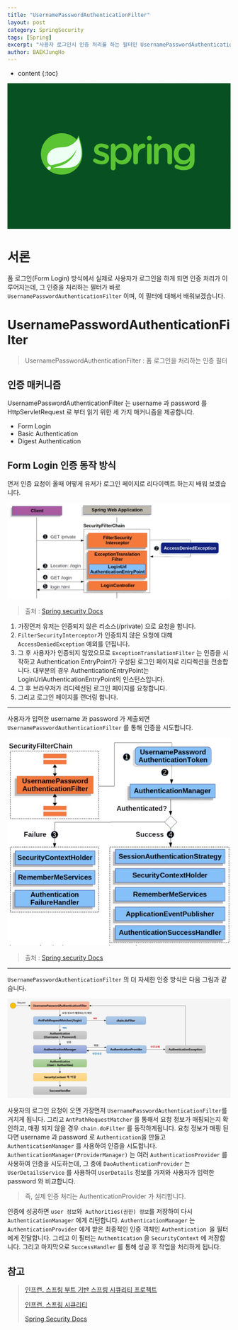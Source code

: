 ```yaml
---
title: "UsernamePasswordAuthenticationFilter"
layout: post
category: SpringSecurity
tags: [Spring]
excerpt: "사용자 로그인시 인증 처리를 하는 필터인 UsernamePasswordAuthenticationFilter 에 대해서 배워보겠습니다."
author: BAEKJungHo
---
```


* content
{:toc}

![logo](/images/posts/logo/SPRING.jpg)

# 서론

폼 로그인(Form Login) 방식에서 실제로 사용자가 로그인을 하게 되면 인증 처리가 이루어지는데, 그 인증을 처리하는 필터가 바로
`UsernamePasswordAuthenticationFilter` 이며, 이 필터에 대해서 배워보겠습니다.

# UsernamePasswordAuthenticationFilter

> UsernamePasswordAuthenticationFilter : 폼 로그인을 처리하는 인증 필터

## 인증 매커니즘

UsernamePasswordAuthenticationFilter 는 username 과 password 를 HttpServletRequest 로 부터 읽기 위한 세 가지 매커니즘을 제공합니다.

- Form Login
- Basic Authentication
- Digest Authentication

## Form Login 인증 동작 방식

먼저 인증 요청이 올때 어떻게 유저가 로그인 페이지로 리다이렉트 하는지 배워 보겠습니다.

![formlogin](/images/posts/202102/formlogin.jpg)

> 출처 : [Spring security Docs](https://docs.spring.io/spring-security/site/docs/current/reference/html5/#servlet-authentication-form)

1. 가장먼저 유저는 인증되지 않은 리소스(/private) 으로 요청을 합니다.
2. `FilterSecurityInterceptor`가 인증되지 않은 요청에 대해 `AccessDeniedException` 예외를 던집니다.
3. 그 후 사용자가 인증되지 않았으므로 `ExceptionTranslationFilter` 는 인증을 시작하고 Authentication EntryPoint가 구성된 로그인 페이지로 리디렉션을 전송합니다. 대부분의 경우 AuthenticationEntryPoint는 LoginUrlAuthenticationEntryPoint의 인스턴스입니다.
4. 그 후 브라우저가 리디렉션된 로그인 페이지를 요청합니다.
5. 그리고 로그인 페이지를 랜더링 합니다.

-------------------------------------------------

사용자가 입력한 username 과 password 가 제출되면 `UsernamePasswordAuthenticationFilter` 를 통해 인증을 시도합니다.

![formlogin2](/images/posts/202102/formlogin2.jpg)

> 출처 : [Spring security Docs](https://docs.spring.io/spring-security/site/docs/current/reference/html5/#servlet-authentication-form)

-------------------------------------------------

`UsernamePasswordAuthenticationFilter` 의 더 자세한 인증 방식은 다음 그림과 같습니다.

![usernamepassword](/images/posts/202102/usernamepassword.jpg)

사용자의 로그인 요청이 오면 가장먼저 `UsernamePasswordAuthenticationFilter`를 거치게 됩니다. 그리고 `AntPathRequestMatcher` 를 통해서 요청 정보가 매핑되는지 확인하고, 매핑 되지 않을 경우 `chain.doFilter` 를 동작하게됩니다.
요청 정보가 매핑 된다면 username 과 password 로 `Authentication`을 만들고 `AuthenticationManager` 를 사용하여 인증을 시도합니다. `AuthenticationManager(ProviderManager)` 는 여러 `AuthenticationProvider` 를 사용하여 인증을 시도하는데, 그 중에 `DaoAuthenticationProvider` 는 `UserDetailsService` 를 사용하여 `UserDetails` 정보를 가져와 사용자가 입력한 password 와 비교합니다. 


> 즉, 실제 인증 처리는 AuthenticationProvider 가 처리합니다. 

인증에 성공하면 `user 정보`와` Authorities(권한) 정보`를 저장하여 다시 `AuthenticationManager` 에게 리턴합니다. `AuthenticationManager` 는 `AuthenticationProvider` 에게 받은 최종적인 인증 객체인 `Authentication `을 필터에게 전달합니다. 그리고 이 필터는 `Authentication` 을 `SecurityContext` 에 저장합니다. 그리고 마지막으로 `SuccessHandler` 를 통해 성공 후 작업을 처리하게 됩니다.

## 참고

> [인프런. 스프링 부트 기반 스프링 시큐리티 프로젝트](#)
>
> [인프런. 스프링 시큐리티](#)
>
> [Spring Security Docs](https://docs.spring.io/spring-security/site/docs/current/reference/html5/#servlet-authentication-form)